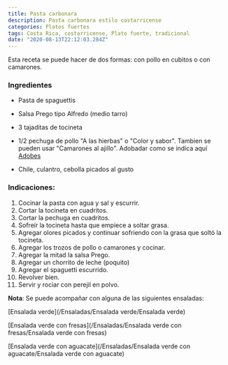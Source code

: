 ```yaml
---
title: Pasta carbonara
description: Pasta carbonara estilo costarricense
categories: Platos fuertes
tags: Costa Rica, costarricense, Plato fuerte, tradicional
date: "2020-08-13T22:12:03.284Z"
---
```


Esta receta se puede hacer de dos formas: con pollo en cubitos o con camarones.

### Ingredientes

- Pasta de spaguettis
- Salsa Prego tipo Alfredo (medio tarro)
- 3 tajaditas de tocineta
- 1/2 pechuga de pollo "A las hierbas" o "Color y sabor". Tambien se pueden usar "Camarones al ajillo". Adobadar como se indica aquí [Adobes ](/Adobes/Adobes/)

- Chile, culantro, cebolla picados al gusto

### Indicaciones:

1. Cocinar la pasta con agua y sal y escurrir.
2. Cortar la tocineta en cuadritos.
3. Cortar la pechuga en cuadritos.
4. Sofreír la tocineta hasta que empiece a soltar grasa.
5. Agregar olores picados y continuar sofriendo con la grasa que soltó la tocineta.
6. Agregar los trozos de pollo o camarones y cocinar.
7. Agregar la mitad la salsa Prego.
8. Agregar un chorrito de leche (poquito)
9. Agregar el spaguetti escurrido.
10. Revolver bien.
11. Servir y rociar con perejil en polvo.

**Nota**: Se puede acompañar con alguna de las siguientes ensaladas:

[Ensalada verde](/Ensaladas/Ensalada verde/Ensalada verde)

[Ensalada verde con fresas](/Ensaladas/Ensalada verde con fresas/Ensalada verde con fresas)

[Ensalada verde con aguacate](/Ensaladas/Ensalada verde con aguacate/Ensalada verde con aguacate)
